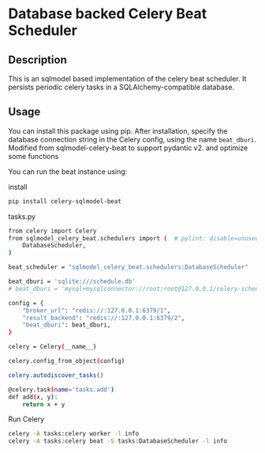 # Database backed Celery Beat Scheduler

## Description

This is an sqlmodel based implementation of the celery beat scheduler.
It persists periodic celery tasks in a SQLAlchemy-compatible database.

## Usage

You can install this package using pip.
After installation, specify the database connection string in the Celery config, using the name `beat_dburi`. Modified
from sqlmodel-celery-beat to support pydantic v2. and optimize some functions

You can run the beat instance using:

install
```bash
pip install celery-sqlmodel-beat
```

tasks.py

```bash
from celery import Celery
from sqlmodel_celery_beat.schedulers import (  # pylint: disable=unused-import
    DatabaseScheduler,
)

beat_scheduler = "sqlmodel_celery_beat.schedulers:DatabaseScheduler"

beat_dburi = 'sqlite:///schedule.db'
# beat_dburi = 'mysql+mysqlconnector://root:root@127.0.0.1/celery-schedule'

config = {
    "broker_url": "redis://:127.0.0.1:6379/1",
    "result_backend": "redis://:127.0.0.1:6379/2",
    "beat_dburi": beat_dburi,
}

celery = Celery(__name__)

celery.config_from_object(config)

celery.autodiscover_tasks()

@celery.task(name='tasks.add')
def add(x, y):
    return x + y

```

Run Celery
```bash
celery -A tasks:celery worker -l info
celery -A tasks:celery beat -S tasks:DatabaseScheduler -l info
```